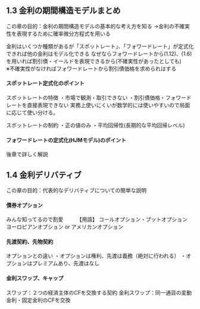 ## 1.3 金利の期間構造モデルまとめ
この章の目的：金利の期間構造モデルの基本的な考え方を知る
→金利の不確実性を表現するために確率微分方程式を用いる
  
金利はいくつか種類があるが「スポットレート」、「フォワードレート」が定式化できれば他の金利はモデル化できる
なぜならフォワードレートから(1.12)、(1.6)を用いれば割引債・イールドを表現できるから(不確実性があったとしても)  
※不確実性がなければフォワードレートから割引債価格を求められはする  
  
#### スポットレート定式化のポイント
スポットレートの特徴
・市場で観測・取引できない
・割引債価格・フォワードレートを直接表現できない
実務上使いにくいが数学的には使いやすいので局面に応じて使い分ける。
  
スポットレートの制約
・正の値のみ
・平均回帰性(長期的な平均回帰レベル)
  

#### フォワードレートの定式化(HJMモデル)のポイント
後章で詳しく解説


## 1.4 金利デリバティブ
この章の目的：代表的なデリバティブについての簡単な説明

#### 債券オプション
みんな知ってるので割愛
　　
【用語】
コールオプション・プットオプション
ヨーロピアンオプション or アメリカンオプション

#### 先渡契約、先物契約
オプションとの違い
・オプションは権利、先渡は義務（絶対に行われる）
・オプションはプレミアムあり、先渡はなし


#### 金利スワップ、キャップ
スワップ：２つの経済主体のCFを交換する契約
金利スワップ：同一通貨の変動金利・固定金利のCFを交換




